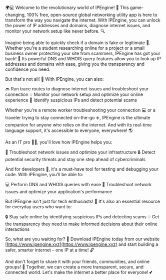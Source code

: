 🌍💻 Welcome to the revolutionary world of IPEngine! 🚀 This game-changing, 100% free, open-source global networking utility app is here to transform the way you navigate the internet. With IPEngine, you can unlock the power of IP addresses and domains, diagnose internet issues, and monitor your network setup like never before. 🔍

Imagine being able to quickly check if a domain is fake or legitimate 🤔. Whether you're a student researching online for a project or a small business owner protecting your site from scammers, IPEngine has got your back! 💪 Its powerful DNS and WHOIS query features allow you to look up IP addresses and domains with ease, giving you the transparency and confidence you need.

But that's not all! 🎉 With IPEngine, you can also:

🔜 Run trace routes to diagnose internet issues and troubleshoot your connection
💡 Monitor your network setup and optimize your online experience
🚫 Identify suspicious IPs and detect potential scams

Whether you're a remote worker troubleshooting your connection 💻 or a traveler trying to stay connected on-the-go ✈️, IPEngine is the ultimate companion for anyone who relies on the internet. And with its real-time language support, it's accessible to everyone, everywhere! 🌎

As an IT pro 👨‍💻, you'll love how IPEngine helps you:

🔧 Troubleshoot network issues and optimize your infrastructure
🔒 Detect potential security threats and stay one step ahead of cybercriminals

And for developers 🤖, it's a must-have tool for testing and debugging your code. With IPEngine, you'll be able to:

💻 Perform DNS and WHOIS queries with ease
🔧 Troubleshoot network issues and optimize your application's performance

But IPEngine isn't just for tech enthusiasts! 🤝 It's also an essential resource for everyday users who want to:

🔒 Stay safe online by identifying suspicious IPs and detecting scams
💡 Get the transparency they need to make informed decisions about their online interactions

So, what are you waiting for? 🚀 Download IPEngine today from our website [https://www.ipengine.xyz](https://www.ipengine.xyz) and start building a safer, smarter internet – one IP at a time! 🔓

And don't forget to share it with your friends, communities, and online groups! 🤝 Together, we can create a more transparent, secure, and connected world. Let's make the internet a better place for everyone! 💕